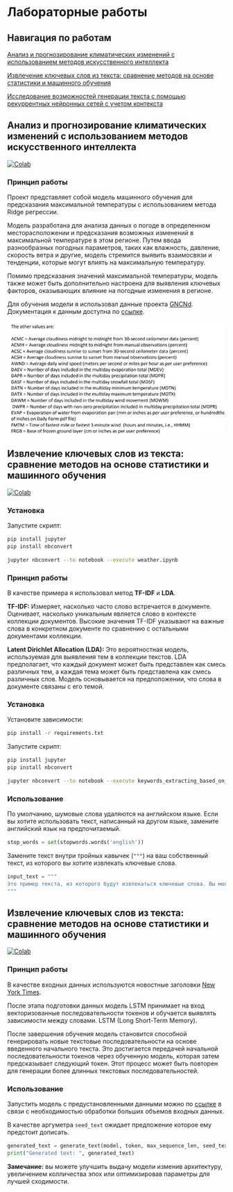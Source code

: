 # Лабораторные работы

## Навигация по работам

[Анализ и прогнозирование климатических изменений с использованием методов искусственного интеллекта](#laboratory-work-1)

[Извлечение ключевых слов из текста: сравнение методов на основе статистики и машинного обучения](#laboratory-work-2)

[Исследование возможностей генерации текста с помощью рекуррентных нейронных сетей с учетом контекста](#laboratory-work-3)

## Анализ и прогнозирование климатических изменений с использованием методов искусственного интеллекта <a href="#laboratory-work-1"></a>

[![Colab](https://img.shields.io/badge/Colab-F9AB00?style=for-the-badge&logo=googlecolab&color=525252)](https://colab.research.google.com/drive/1rCXgNbDGgrqX6bAXGgkaKzdfdX09_kvN#scrollTo=yJ1cnLtcjf5U)

### Принцип работы

Проект представляет собой модель машинного обучения для предсказания максимальной температуры c использованием метода Ridge регрессии.

Модель разработана для анализа данных о погоде в определенном месторасположении и предсказания возможных изменений в максимальной температуре в этом регионе. Путем ввода разнообразных погодных параметров, таких как влажность, давление, скорость ветра и другие, модель стремится выявить взаимосвязи и тенденции, которые могут влиять на максимальную температуру.

Помимо предсказания значений максимальной температуры, модель также может быть дополнительно настроена для выявления ключевых факторов, оказывающих влияние на погодные изменения в регионе.

Для обучения модели я использовал данные проекта [GNCNd](https://www.ncei.noaa.gov/products/land-based-station/global-historical-climatology-network-daily). Документация к данным доступна по [ссылке](https://www.ncei.noaa.gov/pub/data/cdo/documentation/GHCND_documentation.pdf).

![Docs](./images/photo_2024-01-12_13-39-30.jpg)


## Извлечение ключевых слов из текста: сравнение методов на основе статистики и машинного обучения <a href="#laboratory-work-2"></a>

[![Colab](https://img.shields.io/badge/Colab-F9AB00?style=for-the-badge&logo=googlecolab&color=525252)](https://colab.research.google.com/drive/1MG6T7wXeavZjV1u88ApgUcEQ-SJbfC_S?usp=sharing)

### Установка

Запустите скрипт:

```sh
pip install jupyter
pip install nbconvert
```

```sh
jupyter nbconvert --to notebook --execute weather.ipynb
```

### Принцип работы

В качестве примера я использовал метод **TF-IDF** и **LDA**.

**TF-IDF:** Измеряет, насколько часто слово встречается в документе. Оценивает, насколько уникальным является слово в контексте коллекции документов. Высокие значения TF-IDF указывают на важные слова в конкретном документе по сравнению с остальными документами коллекции.

**Latent Dirichlet Allocation (LDA):** Это вероятностная модель, используемая для выявления тем в коллекции текстов. LDA предполагает, что каждый документ может быть представлен как смесь различных тем, а каждая тема может быть представлена как смесь различных слов. Модель основывается на предположении, что слова в документе связаны с его темой.

### Установка

Установите зависимости:

```sh
pip install -r requirements.txt
```

Запустите скрипт:

```sh
pip install jupyter
pip install nbconvert
```

```sh
jupyter nbconvert --to notebook --execute keywords_extracting_based_on_TF_IDF_and_LDA.ipynb
```

### Использование

По умолчанию, шумовые слова удаляются на английском языке. Если вы хотите использовать текст, написанный на другом языке, замените английский язык на предпочитаемый.

```python
stop_words = set(stopwords.words('english'))
```

Замените текст внутри тройных кавычек (`"""`) на ваш собственный текст, из которого вы хотите извлекать ключевые слова.

```python
input_text = """
Это пример текста, из которого будут извлекаться ключевые слова. Вы можете изменить этот текст на свой собственный.
"""
```

## Извлечение ключевых слов из текста: сравнение методов на основе статистики и машинного обучения <a href="#laboratory-work-2"></a>

[![Colab](https://img.shields.io/badge/Kaggle-20BEFF?style=for-the-badge&logo=Kaggle&logoColor=white)](https://www.kaggle.com/code/guiltyaxeil/text-generator-using-lstm)

### Принцип работы

В качестве входных данных используются новостные заголовки [New York Times](https://www.kaggle.com/datasets/aashita/nyt-comments).

После этапа подготовки данных модель LSTM принимает на вход векторизованные последовательности токенов и обучается выявлять зависимости между словами. LSTM (Long Short-Term Memory).

После завершения обучения модель становится способной генерировать новые текстовые последовательности на основе введенного начального текста. Это достигается передачей начальной последовательности токенов через обученную модель, которая затем предсказывает следующий токен. Этот процесс может быть повторен для генерации более длинных текстовых последовательностей.

### Использование

Запустить модель с предустановленными данными можно по [ссылке](https://www.kaggle.com/code/guiltyaxeil/text-generator-using-lstm) в связи с необходимостью обработки больших объемов входных данных.

В качестве аргуметра `seed_text` ожидает предложение которое ему предстоит дописать.

```python
generated_text = generate_text(model, token, max_sequence_len, seed_text = "The crypto is going to")
print("Generated text: ", generated_text)
```

**Замечание:** вы можете улучшить выдачу модели изменив архитектуру, увеличением колличества эпох или оптимизировав параметры для лучшей сходимости.
